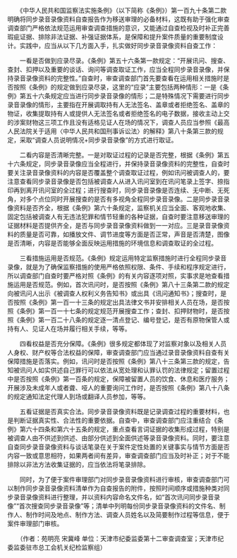 　　《中华人民共和国监察法实施条例》（以下简称《条例》）第一百九十条第二款明确将同步录音录像资料自查报告作为移送审理的必备材料，这既有助于强化审查调查部门严格依法规范运用审查调查措施的意识，又能通过自查检视及时补正完善瑕疵证据、排除非法证据、补强证据体系，是保障和提升案件质量的重要制度设计。实践中，应当从以下几方面入手，扎实做好同步录音录像资料自查工作：

　　一看是否做到应录尽录。《条例》第五十六条第一款规定：“开展讯问、搜查、查封、扣押以及重要的谈话、询问等调查取证工作，应当全程同步录音录像，并保持录音录像资料的完整性。”自查时，审查调查部门首先要查看在运用相关措施时是否按照《条例》的规定做到应录尽录，这里的“应录”主要包括两种情形：一是《条例》第五十六条规定应当进行同步录音录像的情形；二是特殊情况下需要进行同步录音录像的情形，主要指在开展调取持有人无法签名、盖章或者拒绝签名、盖章的物证，收集提取持有人或提供人无法签名或者拒绝签名的电子数据，接收主动上交的涉案财物这三项工作且没有适格见证人在场的情况下，调查人员应当参照《最高人民法院关于适用〈中华人民共和国刑事诉讼法〉的解释》第八十条第三款的规定，采取“调查人员说明情况+同步录音录像”的方式进行取证。

　　二看内容是否清晰完整。一是对取证过程的记录是否完整，根据《条例》第五十六条规定，同步录音录像应当全程进行，并保持录音录像资料的完整性，自查时要关注录音录像资料的内容是否覆盖整个调查取证过程，例如讯问被调查人的，要注意查看同步录音录像是否包括被调查人从进入讯问室到在讯问笔录上签字、捺指印再到离开讯问室的全过程；进行搜查时，同步录音录像是否连续、无中断、无死角，对多个点位同时开展搜查的是否有多视角全程同步录音录像。二是同步录音录像资料是否齐全，根据《条例》第六十条规定，监察机关应当全面、客观地收集、固定包括被调查人有无违法犯罪和情节轻重的各种证据，自查时要注意移送审理的证据材料是否提供齐全，是否与同步录音录像资料做到一一对应。三是录音录像资料的质量是否可靠，如播放文件、调节进度等方面是否正常，声音是否清楚，图像是否清晰，内容是否能够全面反映运用措施的环境信息和调查取证的全过程。

　　三看措施运用是否规范。《条例》规定运用特定监察措施时进行全程同步录音录像，就是为了确保监察措施的使用严格依照权限、条件、手续和程序规定进行，所以调查部门自查时要严格对照《条例》的有关内容逐项对照，实事求是地查看措施运用是否规范。例如，首次讯问时，是否按照《条例》第八十三条第二款的规定向被讯问人出示《被调查人权利义务告知书》或出具《讯问通知书》；搜查时，是否按照《条例》第一百一十三条的规定出具法律文书并安排相关人员在场，是否按照《条例》第一百一十七条的规定规范开展搜查工作；查封、扣押财物时，是否按照《条例》第一百二十八条的规定逐一清点登记、编号登记，是否有原物保管人或持有人、见证人在场并履行相关手续，等等。

　　四看权益是否充分保障。《条例》很多规定都体现了对监察对象以及相关人员人身权、财产权等合法权益的保障，审查调查部门应当通过录音录像资料自查有关保障措施是否落实。例如，讯问时是否按照《条例》第八十三条第三款的规定，告知被讯问人如实供述自己罪行可以依法从宽处理和认罪认罚的法律规定；留置过程中是否按照《条例》第一百条的规定，保障被留置人员的饮食、休息和医疗服务；开展涉及未成年人或者聋、哑人的重要询问工作时，是否按照《条例》第八十八条的规定通知法定代理人到场或翻译人员参加，等等。

　　五看证据是否真实合法。同步录音录像资料既是记录调查过程的重要材料，也是判断证据真实性、合法性的重要依据。自查中，审查调查部门应注重结合《条例》第六十四条和第六十五条的规定，重点查看言词证据的收集形成过程，特别是被调查人由不供述到供述、由部分供述到全面供述等录音录像资料。同时，要注意自查同步录音录像资料与谈话笔录在关于案件定性处置的关键事实与情节方面是否内容一致或意思相符，如果两者间有差异，审查调查部门应当及时补正；对于不能排除以非法方法收集证据的，应当依法将笔录排除。

　　同时，为了便于案件审理部门对同步录音录像资料进行审核，审查调查部门可以制作同步录音录像资料清单作为自查报告的附件，按照时间顺序或措施种类对同步录音录像资料进行整理，并以资料内容命名文件名，如“首次讯问同步录音录像”“首次搜查同步录音录像”等；清单中列明每份同步录音录像资料的文件名、制作人、制作时间及地点、制作方法、调查人员姓名以及简要制作过程等信息，便于案件审理部门审核。

　　（作者：苑明亮 宋冀峰 单位：天津市纪委监委第十二审查调查室；天津市纪委监委驻市总工会机关纪检监察组）